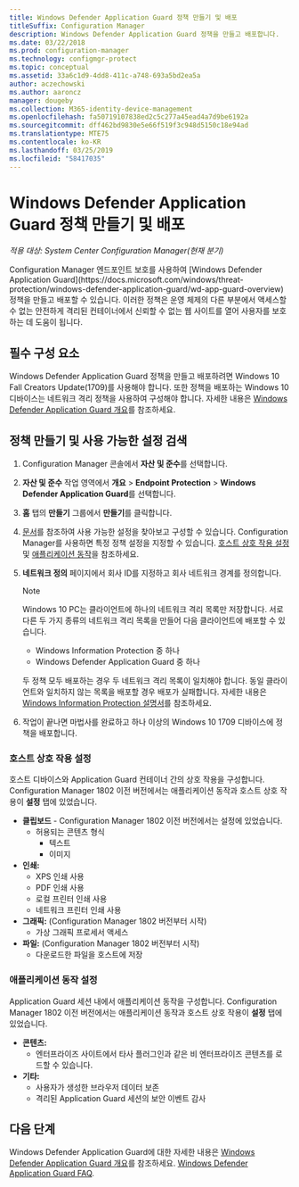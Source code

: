 ```yaml
---
title: Windows Defender Application Guard 정책 만들기 및 배포
titleSuffix: Configuration Manager
description: Windows Defender Application Guard 정책을 만들고 배포합니다.
ms.date: 03/22/2018
ms.prod: configuration-manager
ms.technology: configmgr-protect
ms.topic: conceptual
ms.assetid: 33a6c1d9-4dd8-411c-a748-693a5bd2ea5a
author: aczechowski
ms.author: aaroncz
manager: dougeby
ms.collection: M365-identity-device-management
ms.openlocfilehash: fa50719107838ed2c5c277a45ead4a7d9be6192a
ms.sourcegitcommit: dff462bd9830e5e66f519f3c948d5150c18e94ad
ms.translationtype: MTE75
ms.contentlocale: ko-KR
ms.lasthandoff: 03/25/2019
ms.locfileid: "58417035"
---
```

# <a name="create-and-deploy-windows-defender-application-guard-policy"></a>Windows Defender Application Guard 정책 만들기 및 배포 
*적용 대상: System Center Configuration Manager(현재 분기)*
<!-- 1351960 --> Configuration Manager 엔드포인트 보호를 사용하여 [Windows Defender Application Guard](https://docs.microsoft.com/windows/threat-protection/windows-defender-application-guard/wd-app-guard-overview) 정책을 만들고 배포할 수 있습니다. 이러한 정책은 운영 체제의 다른 부분에서 액세스할 수 없는 안전하게 격리된 컨테이너에서 신뢰할 수 없는 웹 사이트를 열어 사용자를 보호하는 데 도움이 됩니다.

## <a name="prerequisites"></a>필수 구성 요소

Windows Defender Application Guard 정책을 만들고 배포하려면 Windows 10 Fall Creators Update(1709)를 사용해야 합니다. 또한 정책을 배포하는 Windows 10 디바이스는 네트워크 격리 정책을 사용하여 구성해야 합니다. 자세한 내용은 [Windows Defender Application Guard 개요](https://docs.microsoft.com/windows/threat-protection/windows-defender-application-guard/wd-app-guard-overview)를 참조하세요. 


## <a name="create-a-policy-and-to-browse-the-available-settings"></a>정책 만들기 및 사용 가능한 설정 검색

1. Configuration Manager 콘솔에서 **자산 및 준수**를 선택합니다.
2. **자산 및 준수** 작업 영역에서 **개요** > **Endpoint Protection** > **Windows Defender Application Guard**를 선택합니다.
3. **홈** 탭의 **만들기** 그룹에서  **만들기**를 클릭합니다.
4. [문서](https://docs.microsoft.com/windows/security/threat-protection/windows-defender-application-guard/configure-wd-app-guard)를 참조하여 사용 가능한 설정을 찾아보고 구성할 수 있습니다. Configuration Manager를 사용하면 특정 정책 설정을 지정할 수 있습니다. [호스트 상호 작용 설정](#BKMK_HIS) 및 [애플리케이션 동작](#BKMK_AppB)을 참조하세요.
5. **네트워크 정의** 페이지에서 회사 ID를 지정하고 회사 네트워크 경계를 정의합니다.

    > [!NOTE]
    > Windows 10 PC는 클라이언트에 하나의 네트워크 격리 목록만 저장합니다. 서로 다른 두 가지 종류의 네트워크 격리 목록을 만들어 다음 클라이언트에 배포할 수 있습니다.
    >
    >  - Windows Information Protection 중 하나
    >  - Windows Defender Application Guard 중 하나
    >
    > 두 정책 모두 배포하는 경우 두 네트워크 격리 목록이 일치해야 합니다. 동일 클라이언트와 일치하지 않는 목록을 배포할 경우 배포가 실패합니다. 자세한 내용은 [Windows Information Protection 설명서](https://docs.microsoft.com/windows/threat-protection/windows-information-protection/create-wip-policy-using-sccm)를 참조하세요.
    > 
    > 

6. 작업이 끝나면 마법사를 완료하고 하나 이상의 Windows 10 1709 디바이스에 정책을 배포합니다.

### <a name="bkmk_HIS"></a> 호스트 상호 작용 설정
호스트 디바이스와 Application Guard 컨테이너 간의 상호 작용을 구성합니다. Configuration Manager 1802 이전 버전에서는 애플리케이션 동작과 호스트 상호 작용이 **설정** 탭에 있었습니다.

- **클립보드** - Configuration Manager 1802 이전 버전에서는 설정에 있었습니다.
    - 허용되는 콘텐츠 형식
        - 텍스트
        - 이미지
- **인쇄:**
    - XPS 인쇄 사용
    - PDF 인쇄 사용
    - 로컬 프린터 인쇄 사용
    - 네트워크 프린터 인쇄 사용
- **그래픽:** (Configuration Manager 1802 버전부터 시작)
    - 가상 그래픽 프로세서 액세스
- **파일:** (Configuration Manager 1802 버전부터 시작)
    - 다운로드한 파일을 호스트에 저장

### <a name="bkmk_ABS"></a> 애플리케이션 동작 설정
Application Guard 세션 내에서 애플리케이션 동작을 구성합니다. Configuration Manager 1802 이전 버전에서는 애플리케이션 동작과 호스트 상호 작용이 **설정** 탭에 있었습니다.

- **콘텐츠:**
   - 엔터프라이즈 사이트에서 타사 플러그인과 같은 비 엔터프라이즈 콘텐츠를 로드할 수 있습니다.
- **기타:**
    - 사용자가 생성한 브라우저 데이터 보존
    - 격리된 Application Guard 세션의 보안 이벤트 감사



## <a name="next-steps"></a>다음 단계
Windows Defender Application Guard에 대한 자세한 내용은 [Windows Defender Application Guard 개요](https://docs.microsoft.com/windows/security/threat-protection/windows-defender-application-guard/wd-app-guard-overview)를 참조하세요.
[Windows Defender Application Guard FAQ](https://docs.microsoft.com/windows/security/threat-protection/windows-defender-application-guard/faq-wd-app-guard).
